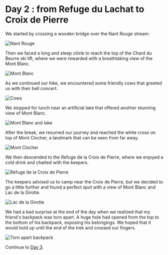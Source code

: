 # Day 2 : from Refuge du Lachat to Croix de Pierre

We started by crossing a wooden bridge over the Nant Rouge stream:

![Nant Rouge](<photos/media/large/Day 2/20230903_093650.jpg>)

Then we faced a long and steep climb to reach the top of the Chard du Beurre ski lift, where we were rewarded with a breathtaking view of the Mont Blanc. 

![Mont Blanc](<photos/media/large/Day 2/20230903_110037.jpg>)

As we continued our hike, we encountered some friendly cows that greeted us with their bell concert. 

![Cows](<photos/media/large/Day 2/20230903_112913.jpg>)

We stopped for lunch near an artificial lake that offered another stunning view of Mont Blanc. 

![Mont Blanc and lake](<photos/media/large/Day 2/20230903_115616.jpg>)

After the break, we resumed our journey and reached the white cross on top of Mont Clocher, a landmark that can be seen from far away. 

![Mont Clocher](<photos/media/large/Day 2/20230903_143312.jpg>)

We then descended to the Refuge de la Croix de Pierre, where we enjoyed a cold drink and chatted with the keepers. 

![Refuge de la Croix de Pierre](<photos/media/large/Day 2/20230903_152929.jpg>)

The keepers advised us to camp near the Croix de Pierre, but we decided to go a little further and found a perfect spot with a view of Mont Blanc and Lac de la Girotte.

![Lac de la Girotte](<photos/media/large/Day 2/20230903_191109.jpg>)

We had a bad surprise at the end of the day when we realized that my friend's backpack was torn apart. A huge hole had opened from the top to the bottom of his backpack, exposing his belongings. We hoped that it would hold up until the end of the trek and crossed our fingers.

![Torn apart backpack](<photos/media/large/Day 2/20230903_184700.jpg>)

<p style="text-align: right">

Continue to [Day 3](day3.md).

</p>
